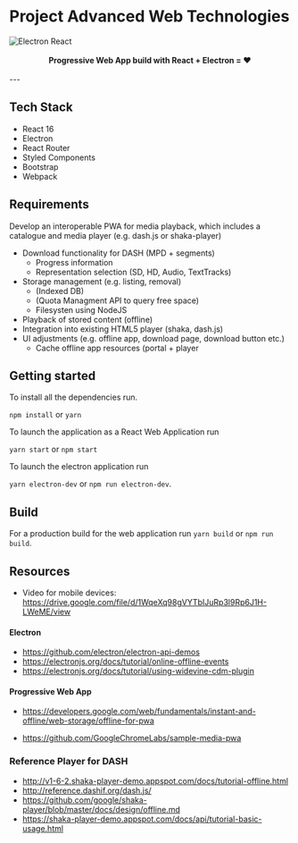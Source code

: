 # Project Advanced Web Technologies

<img src="https://blog.jscrambler.com/content/images/2016/12/electron_react1.png" alt="Electron React" align="center" />

<br />
<br />

<div align="center"><strong>Progressive Web App build with React + Electron = ❤️</strong></div>
<br />
---

## Tech Stack

* React 16
* Electron
* React Router
* Styled Components
* Bootstrap
* Webpack

## Requirements

Develop an interoperable PWA for media playback, which includes a catalogue and media player (e.g. dash.js or shaka-player)

* Download functionality for DASH (MPD + segments)
  * Progress information
  * Representation selection (SD, HD, Audio, TextTracks)
* Storage management (e.g. listing, removal)
  * (Indexed DB)
  * (Quota Managment API to query free space)
  * Filesysten using NodeJS
* Playback of stored content (offline)
* Integration into existing HTML5 player (shaka, dash.js)
* UI adjustments (e.g. offline app, download page, download button etc.)
  * Cache offline app resources (portal + player

## Getting started

To install all the dependencies run.

`npm install` or `yarn`

To launch the application as a React Web Application run

`yarn start` or `npm start`

To launch the electron application run

`yarn electron-dev` or `npm run electron-dev`.

## Build

For a production build for the web application run `yarn build` or `npm run build`.

## Resources

* Video for mobile devices:
https://drive.google.com/file/d/1WqeXq98gVYTbIJuRp3l9Rp6J1H-LWeME/view

#### Electron

* https://github.com/electron/electron-api-demos
* https://electronjs.org/docs/tutorial/online-offline-events
* https://electronjs.org/docs/tutorial/using-widevine-cdm-plugin

#### Progressive Web App

* https://developers.google.com/web/fundamentals/instant-and-offline/web-storage/offline-for-pwa

* https://github.com/GoogleChromeLabs/sample-media-pwa

### Reference Player for DASH

* http://v1-6-2.shaka-player-demo.appspot.com/docs/tutorial-offline.html
* http://reference.dashif.org/dash.js/
* https://github.com/google/shaka-player/blob/master/docs/design/offline.md
* https://shaka-player-demo.appspot.com/docs/api/tutorial-basic-usage.html
